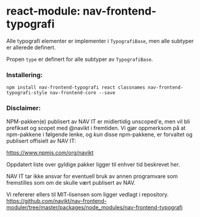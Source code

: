 # react-module: nav-frontend-typografi

Alle typografi elementer er implementer i `TypografiBase`, men alle subtyper er allerede definert.

Propen `type` er definert for alle subtyper av `TypografiBase`.

### Installering:
```
npm install nav-frontend-typografi react classnames nav-frontend-typografi-style nav-frontend-core --save
```

### Disclaimer:
NPM-pakken(e) publisert av NAV IT er midlertidig unscoped'e, 
men vil bli prefikset og scopet med @navikt i fremtiden. Vi 
gjør oppmerksom på at npm-pakkene i følgende lenke, 
og *kun* disse npm-pakkene, er forvaltet og publisert offisielt av NAV IT:

https://www.npmjs.com/org/navikt

Oppdatert liste over gyldige pakker ligger til enhver tid beskrevet her.

NAV IT tar ikke ansvar for eventuell bruk av annen programvare som 
fremstilles som om de skulle vært publisert av NAV.

Vi refererer ellers til MIT-lisensen som ligger vedlagt i repository.
https://github.com/navikt/nav-frontend-moduler/tree/master/packages/node_modules/nav-frontend-typografi